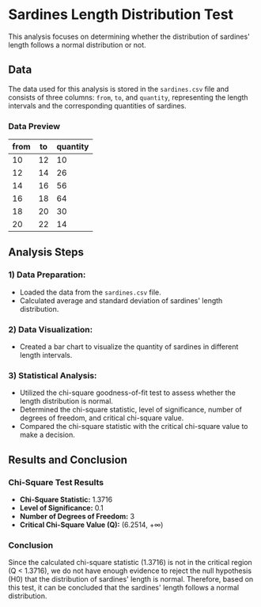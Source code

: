 # Sardines Length Distribution Test

This analysis focuses on determining whether the distribution of sardines' length follows a normal distribution or not.

## Data
The data used for this analysis is stored in the `sardines.csv` file and consists of three columns: `from`, `to`, and `quantity`, representing the length intervals and the corresponding quantities of sardines.

### Data Preview
| from | to  | quantity |
|------|-----|----------|
| 10   | 12  | 10       |
| 12   | 14  | 26       |
| 14   | 16  | 56       |
| 16   | 18  | 64       |
| 18   | 20  | 30       |
| 20   | 22  | 14       |

## Analysis Steps

### 1) Data Preparation:
- Loaded the data from the `sardines.csv` file.
- Calculated average and standard deviation of sardines' length distribution.

### 2) Data Visualization:
- Created a bar chart to visualize the quantity of sardines in different length intervals.

### 3) Statistical Analysis:
- Utilized the chi-square goodness-of-fit test to assess whether the length distribution is normal.
- Determined the chi-square statistic, level of significance, number of degrees of freedom, and critical chi-square value.
- Compared the chi-square statistic with the critical chi-square value to make a decision.

## Results and Conclusion

### Chi-Square Test Results
- **Chi-Square Statistic:** 1.3716
- **Level of Significance:** 0.1
- **Number of Degrees of Freedom:** 3
- **Critical Chi-Square Value (Q):** (6.2514, +∞)

### Conclusion
Since the calculated chi-square statistic (1.3716) is not in the critical region (Q < 1.3716), we do not have enough evidence to reject the null hypothesis (H0) that the distribution of sardines' length is normal. Therefore, based on this test, it can be concluded that the sardines' length follows a normal distribution.
